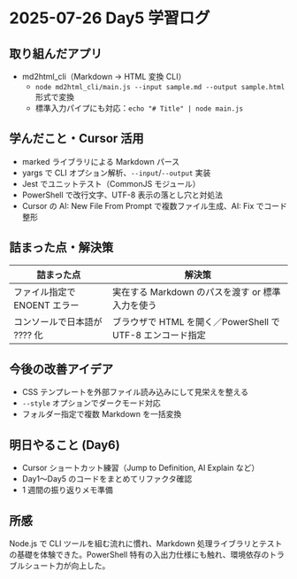 # 2025-07-26 Day5 学習ログ

## 取り組んだアプリ
- md2html_cli（Markdown → HTML 変換 CLI）
  - `node md2html_cli/main.js --input sample.md --output sample.html` 形式で変換
  - 標準入力パイプにも対応：`echo "# Title" | node main.js`

## 学んだこと・Cursor 活用
- marked ライブラリによる Markdown パース
- yargs で CLI オプション解析、`--input`/`--output` 実装
- Jest でユニットテスト（CommonJS モジュール）
- PowerShell で改行文字、UTF-8 表示の落とし穴と対処法
- Cursor の AI: New File From Prompt で複数ファイル生成、AI: Fix でコード整形

## 詰まった点・解決策
| 詰まった点 | 解決策 |
| --- | --- |
| ファイル指定で ENOENT エラー | 実在する Markdown のパスを渡す or 標準入力を使う |
| コンソールで日本語が ???? 化 | ブラウザで HTML を開く／PowerShell で UTF-8 エンコード指定 |

## 今後の改善アイデア
- CSS テンプレートを外部ファイル読み込みにして見栄えを整える
- `--style` オプションでダークモード対応
- フォルダー指定で複数 Markdown を一括変換

## 明日やること (Day6)
- Cursor ショートカット練習（Jump to Definition, AI Explain など）
- Day1〜Day5 のコードをまとめてリファクタ確認
- 1 週間の振り返りメモ準備

## 所感
Node.js で CLI ツールを組む流れに慣れ、Markdown 処理ライブラリとテストの基礎を体験できた。PowerShell 特有の入出力仕様にも触れ、環境依存のトラブルシュート力が向上した。 